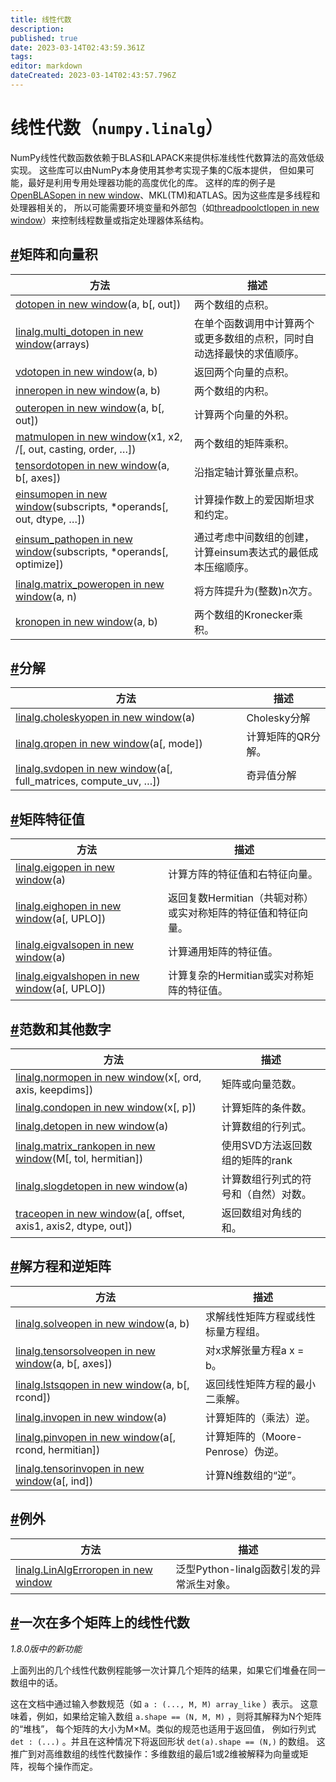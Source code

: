 ```yaml
---
title: 线性代数
description: 
published: true
date: 2023-03-14T02:43:59.361Z
tags: 
editor: markdown
dateCreated: 2023-03-14T02:43:57.796Z
---
```


# 线性代数（`numpy.linalg`）

NumPy线性代数函数依赖于BLAS和LAPACK来提供标准线性代数算法的高效低级实现。 这些库可以由NumPy本身使用其参考实现子集的C版本提供， 但如果可能，最好是利用专用处理器功能的高度优化的库。 这样的库的例子是[OpenBLASopen in new window](https://www.openblas.net/)、MKL(TM)和ATLAS。因为这些库是多线程和处理器相关的， 所以可能需要环境变量和外部包（如[threadpoolctlopen in new window](https://github.com/joblib/threadpoolctl)）来控制线程数量或指定处理器体系结构。

## [#](https://www.numpy.org.cn/reference/routines/linalg.html#矩阵和向量积)矩阵和向量积

| 方法                                                         | 描述                                                         |
| ------------------------------------------------------------ | ------------------------------------------------------------ |
| [dotopen in new window](https://numpy.org/devdocs/reference/generated/numpy.dot.html#numpy.dot)(a, b[, out]) | 两个数组的点积。                                             |
| [linalg.multi_dotopen in new window](https://numpy.org/devdocs/reference/generated/numpy.linalg.multi_dot.html#numpy.linalg.multi_dot)(arrays) | 在单个函数调用中计算两个或更多数组的点积，同时自动选择最快的求值顺序。 |
| [vdotopen in new window](https://numpy.org/devdocs/reference/generated/numpy.vdot.html#numpy.vdot)(a, b) | 返回两个向量的点积。                                         |
| [inneropen in new window](https://numpy.org/devdocs/reference/generated/numpy.inner.html#numpy.inner)(a, b) | 两个数组的内积。                                             |
| [outeropen in new window](https://numpy.org/devdocs/reference/generated/numpy.outer.html#numpy.outer)(a, b[, out]) | 计算两个向量的外积。                                         |
| [matmulopen in new window](https://numpy.org/devdocs/reference/generated/numpy.matmul.html#numpy.matmul)(x1, x2, /[, out, casting, order, …]) | 两个数组的矩阵乘积。                                         |
| [tensordotopen in new window](https://numpy.org/devdocs/reference/generated/numpy.tensordot.html#numpy.tensordot)(a, b[, axes]) | 沿指定轴计算张量点积。                                       |
| [einsumopen in new window](https://numpy.org/devdocs/reference/generated/numpy.einsum.html#numpy.einsum)(subscripts, *operands[, out, dtype, …]) | 计算操作数上的爱因斯坦求和约定。                             |
| [einsum_pathopen in new window](https://numpy.org/devdocs/reference/generated/numpy.einsum_path.html#numpy.einsum_path)(subscripts, *operands[, optimize]) | 通过考虑中间数组的创建，计算einsum表达式的最低成本压缩顺序。 |
| [linalg.matrix_poweropen in new window](https://numpy.org/devdocs/reference/generated/numpy.linalg.matrix_power.html#numpy.linalg.matrix_power)(a, n) | 将方阵提升为(整数)n次方。                                    |
| [kronopen in new window](https://numpy.org/devdocs/reference/generated/numpy.kron.html#numpy.kron)(a, b) | 两个数组的Kronecker乘积。                                    |

## [#](https://www.numpy.org.cn/reference/routines/linalg.html#分解)分解

| 方法                                                         | 描述               |
| ------------------------------------------------------------ | ------------------ |
| [linalg.choleskyopen in new window](https://numpy.org/devdocs/reference/generated/numpy.linalg.cholesky.html#numpy.linalg.cholesky)(a) | Cholesky分解       |
| [linalg.qropen in new window](https://numpy.org/devdocs/reference/generated/numpy.linalg.qr.html#numpy.linalg.qr)(a[, mode]) | 计算矩阵的QR分解。 |
| [linalg.svdopen in new window](https://numpy.org/devdocs/reference/generated/numpy.linalg.svd.html#numpy.linalg.svd)(a[, full_matrices, compute_uv, …]) | 奇异值分解         |

## [#](https://www.numpy.org.cn/reference/routines/linalg.html#矩阵特征值)矩阵特征值

| 方法                                                         | 描述                                                         |
| ------------------------------------------------------------ | ------------------------------------------------------------ |
| [linalg.eigopen in new window](https://numpy.org/devdocs/reference/generated/numpy.linalg.eig.html#numpy.linalg.eig)(a) | 计算方阵的特征值和右特征向量。                               |
| [linalg.eighopen in new window](https://numpy.org/devdocs/reference/generated/numpy.linalg.eigh.html#numpy.linalg.eigh)(a[, UPLO]) | 返回复数Hermitian（共轭对称）或实对称矩阵的特征值和特征向量。 |
| [linalg.eigvalsopen in new window](https://numpy.org/devdocs/reference/generated/numpy.linalg.eigvals.html#numpy.linalg.eigvals)(a) | 计算通用矩阵的特征值。                                       |
| [linalg.eigvalshopen in new window](https://numpy.org/devdocs/reference/generated/numpy.linalg.eigvalsh.html#numpy.linalg.eigvalsh)(a[, UPLO]) | 计算复杂的Hermitian或实对称矩阵的特征值。                    |

## [#](https://www.numpy.org.cn/reference/routines/linalg.html#范数和其他数字)范数和其他数字

| 方法                                                         | 描述                                 |
| ------------------------------------------------------------ | ------------------------------------ |
| [linalg.normopen in new window](https://numpy.org/devdocs/reference/generated/numpy.linalg.norm.html#numpy.linalg.norm)(x[, ord, axis, keepdims]) | 矩阵或向量范数。                     |
| [linalg.condopen in new window](https://numpy.org/devdocs/reference/generated/numpy.linalg.cond.html#numpy.linalg.cond)(x[, p]) | 计算矩阵的条件数。                   |
| [linalg.detopen in new window](https://numpy.org/devdocs/reference/generated/numpy.linalg.det.html#numpy.linalg.det)(a) | 计算数组的行列式。                   |
| [linalg.matrix_rankopen in new window](https://numpy.org/devdocs/reference/generated/numpy.linalg.matrix_rank.html#numpy.linalg.matrix_rank)(M[, tol, hermitian]) | 使用SVD方法返回数组的矩阵的rank      |
| [linalg.slogdetopen in new window](https://numpy.org/devdocs/reference/generated/numpy.linalg.slogdet.html#numpy.linalg.slogdet)(a) | 计算数组行列式的符号和（自然）对数。 |
| [traceopen in new window](https://numpy.org/devdocs/reference/generated/numpy.trace.html#numpy.trace)(a[, offset, axis1, axis2, dtype, out]) | 返回数组对角线的和。                 |

## [#](https://www.numpy.org.cn/reference/routines/linalg.html#解方程和逆矩阵)解方程和逆矩阵

| 方法                                                         | 描述                               |
| ------------------------------------------------------------ | ---------------------------------- |
| [linalg.solveopen in new window](https://numpy.org/devdocs/reference/generated/numpy.linalg.solve.html#numpy.linalg.solve)(a, b) | 求解线性矩阵方程或线性标量方程组。 |
| [linalg.tensorsolveopen in new window](https://numpy.org/devdocs/reference/generated/numpy.linalg.tensorsolve.html#numpy.linalg.tensorsolve)(a, b[, axes]) | 对x求解张量方程a x = b。           |
| [linalg.lstsqopen in new window](https://numpy.org/devdocs/reference/generated/numpy.linalg.lstsq.html#numpy.linalg.lstsq)(a, b[, rcond]) | 返回线性矩阵方程的最小二乘解。     |
| [linalg.invopen in new window](https://numpy.org/devdocs/reference/generated/numpy.linalg.inv.html#numpy.linalg.inv)(a) | 计算矩阵的（乘法）逆。             |
| [linalg.pinvopen in new window](https://numpy.org/devdocs/reference/generated/numpy.linalg.pinv.html#numpy.linalg.pinv)(a[, rcond, hermitian]) | 计算矩阵的（Moore-Penrose）伪逆。  |
| [linalg.tensorinvopen in new window](https://numpy.org/devdocs/reference/generated/numpy.linalg.tensorinv.html#numpy.linalg.tensorinv)(a[, ind]) | 计算N维数组的“逆”。                |

## [#](https://www.numpy.org.cn/reference/routines/linalg.html#例外)例外

| 方法                                                         | 描述                                      |
| ------------------------------------------------------------ | ----------------------------------------- |
| [linalg.LinAlgErroropen in new window](https://numpy.org/devdocs/reference/generated/numpy.linalg.LinAlgError.html#numpy.linalg.LinAlgError) | 泛型Python-linalg函数引发的异常派生对象。 |

## [#](https://www.numpy.org.cn/reference/routines/linalg.html#一次在多个矩阵上的线性代数)一次在多个矩阵上的线性代数

*1.8.0版中的新功能*

上面列出的几个线性代数例程能够一次计算几个矩阵的结果，如果它们堆叠在同一数组中的话。

这在文档中通过输入参数规范（如 `a : (..., M, M) array_like` ）表示。 这意味着，例如，如果给定输入数组 `a.shape == (N, M, M)` ，则将其解释为N个矩阵的“堆栈”， 每个矩阵的大小为M×M。类似的规范也适用于返回值， 例如行列式 `det : (...)` 。并且在这种情况下将返回形状 `det(a).shape == (N,)` 的数组。 这推广到对高维数组的线性代数操作：多维数组的最后1或2维被解释为向量或矩阵，视每个操作而定。

